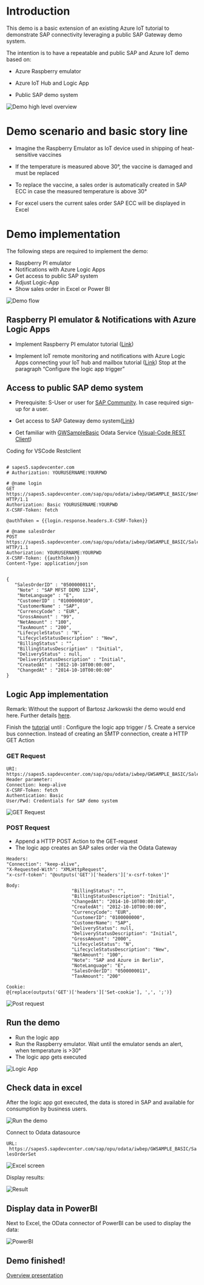 
# Introduction 

This demo is a basic extension of an existing Azure IoT tutorial to demonstrate SAP connectivity leveraging a public SAP Gateway demo system. 

The intention is to have a repeatable and public SAP and Azure IoT demo based on:

* Azure Raspberry emulator

* Azure IoT Hub and Logic App

* Public SAP demo system 

![Demo high level overview](https://github.com/ROBROICH/REPO1/blob/master/images/DEMO_ARCHITECTURE.jpg)

# Demo scenario and basic story line 

* Imagine the Raspberry Emulator as IoT device used in shipping of heat-sensitive vaccines

* If the temperature is measured above 30°, the vaccine is damaged and must be replaced  

* To replace the vaccine, a sales order is automatically created in SAP ECC in case the measured temperature is above 30° 

* For excel users the current sales order SAP ECC will be displayed in Excel 

# Demo implementation

The following steps are required to implement the demo:

* Raspberry PI emulator
* Notifications with Azure Logic Apps
* Get access to public SAP system
* Adjust Logic-App
* Show sales order in Excel or Power BI

![Demo flow](https://github.com/ROBROICH/REPO1/blob/master/images/DEMO_FLOW.jpg)

## Raspberry PI emulator & Notifications with Azure Logic Apps

* Implement Raspberry PI emulator tutorial ([Link](https://docs.microsoft.com/en-us/azure/iot-hub/iot-hub-raspberry-pi-web-simulator-get-started))

* Implement IoT remote monitoring and notifications with Azure Logic Apps connecting your IoT hub and mailbox tutorial ([Link](https://docs.microsoft.com/en-us/azure/iot-hub/iot-hub-monitoring-notifications-with-azure-logic-apps))  Stop at the paragraph “Configure the logic app trigger”

## Access to public SAP demo system

* Prerequisite: S-User or user for [SAP Community](https://community.sap.com/). In case required sign-up for a user. 
 
* Get access to SAP Gateway demo system([Link](https://blogs.sap.com/2017/12/05/new-sap-gateway-demo-system-available/comment-page-1/))

* Get familiar with [GWSampleBasic](https://sapes5.sapdevcenter.com/sap/opu/odata/iwbep/GWSAMPLE_BASIC/SalesOrderSet?(%270500000001%27)/ToLineItems) Odata Service ([Visual-Code REST Client](https://github.com/Huachao/vscode-restclient))

Coding for VSCode Restclient

```

# sapes5.sapdevcenter.com
# Authorization: YOURUSERNAME:YOURPWD

# @name login
GET https://sapes5.sapdevcenter.com/sap/opu/odata/iwbep/GWSAMPLE_BASIC/$metadata HTTP/1.1
Authorization: Basic YOURUSERNAME:YOURPWD
X-CSRF-Token: fetch

@authToken = {{login.response.headers.X-CSRF-Token}}

# @name salesOrder
POST https://sapes5.sapdevcenter.com/sap/opu/odata/iwbep/GWSAMPLE_BASIC/SalesOrderSet HTTP/1.1
Authorization: YOURUSERNAME:YOURPWD
X-CSRF-Token: {{authToken}}
Content-Type: application/json


{
   "SalesOrderID" : "0500000011",
    "Note" : "SAP MFST DEMO 1234",
	"NoteLanguage" : "E",
	"CustomerID" : "0100000010",
	"CustomerName" : "SAP",
	"CurrencyCode" : "EUR",
	"GrossAmount" : "99",
	"NetAmount" : "100",
	"TaxAmount" : "200",
	"LifecycleStatus" : "N",
	"LifecycleStatusDescription" : "New",
	"BillingStatus" : "",
	"BillingStatusDescription" : "Initial",
	"DeliveryStatus" : null,
	"DeliveryStatusDescription" : "Initial",
	"CreatedAt" : "2012-10-10T00:00:00",
	"ChangedAt" : "2014-10-10T00:00:00"
}

```

## Logic App implementation 
Remark: Without the support of Bartosz Jarkowski the demo would end here. Further details [here](https://blogs.sap.com/2019/05/28/your-sap-on-azure-part-18-the-story-of-a-missing-csrf-token/). 

Finish the [tutorial](https://docs.microsoft.com/en-us/azure/iot-hub/iot-hub-monitoring-notifications-with-azure-logic-apps) until : Configure the logic app trigger / 5. Create a service bus connection.
Instead of creating an SMTP connection, create a HTTP GET Action

### GET Request 

```
URI: https://sapes5.sapdevcenter.com/sap/opu/odata/iwbep/GWSAMPLE_BASIC/SalesOrderSet/
Header parameter:
Connection: keep-alive
X-CSRF-Token: fetch
Authentication: Basic
User/Pwd: Credentials for SAP demo system
```

![GET Request](https://github.com/ROBROICH/REPO1/blob/master/images/Get1.jpg)

### POST Request 

* Append a HTTP POST Action to the GET-request 
* The logic app creates an SAP sales order via the Odata Gateway

```
Headers: 
"Connection": "keep-alive",
"X-Requested-With": "XMLHttpRequest",
"x-csrf-token": "@outputs('GET')['headers']['x-csrf-token']"

Body:
                        "BillingStatus": "",
                        "BillingStatusDescription": "Initial",
                        "ChangedAt": "2014-10-10T00:00:00",
                        "CreatedAt": "2012-10-10T00:00:00",
                        "CurrencyCode": "EUR",
                        "CustomerID": "0100000000",
                        "CustomerName": "SAP",
                        "DeliveryStatus": null,
                        "DeliveryStatusDescription": "Initial",
                        "GrossAmount": "2000",
                        "LifecycleStatus": "N",
                        "LifecycleStatusDescription": "New",
                        "NetAmount": "100",
                        "Note": "SAP and Azure in Berlin",
                        "NoteLanguage": "E",
                        "SalesOrderID": "0500000011",
                        "TaxAmount": "200"

Cookie: 
@{replace(outputs('GET')['headers']['Set-cookie'], ',', ';')}

```
![Post request](https://github.com/ROBROICH/REPO1/blob/master/images/post.png)

## Run the demo 
* Run the logic app
* Run the Raspberry emulator. Wait until the emulator sends an alert, when temperature is >30°
* The logic app gets executed 

![Logic App](https://github.com/ROBROICH/REPO1/blob/master/images/post_finished.png)

## Check data in excel 
After the logic app got executed, the data is stored in SAP and available for consumption by business users. 

![Run the demo](https://github.com/ROBROICH/REPO1/blob/master/images/run%20the%20demo.png)

Connect to Odata datasource

`URL:  https://sapes5.sapdevcenter.com/sap/opu/odata/iwbep/GWSAMPLE_BASIC/SalesOrderSet`

![Excel screen](https://github.com/ROBROICH/REPO1/blob/master/images/excel.png)

Display results: 

![Result](https://github.com/ROBROICH/REPO1/blob/master/images/excel1.png)

## Display data in PowerBI
Next to Excel, the OData connector of PowerBI can be used to display the data:

![PowerBI](https://github.com/ROBROICH/REPO1/blob/master/images/PowerBI.png)


## Demo finished!
[Overview presentation](https://github.com/ROBROICH/SAP_AND_AZURE_IOT_DEMO/blob/master/media/20190519_SAP_AND_IOT.pdf)


